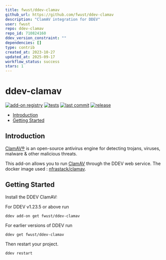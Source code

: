 ```yaml
---
title: fwust/ddev-clamav
github_url: https://github.com/fwust/ddev-clamav
description: "ClamAV integration for DDEV"
user: fwust
repo: ddev-clamav
repo_id: 710824160
ddev_version_constraint: ""
dependencies: []
type: contrib
created_at: 2023-10-27
updated_at: 2025-09-17
workflow_status: success
stars: 1
---
```


# ddev-clamav <!-- omit in toc -->

[![add-on registry](https://img.shields.io/badge/DDEV-Add--on_Registry-blue)](https://addons.ddev.com)
[![tests](https://github.com/fwust/ddev-clamav/actions/workflows/tests.yml/badge.svg?branch=main)](https://github.com/fwust/ddev-clamav/actions/workflows/tests.yml?query=branch%3Amain)
[![last commit](https://img.shields.io/github/last-commit/fwust/ddev-clamav)](https://github.com/fwust/ddev-clamav/commits)
[![release](https://img.shields.io/github/v/release/fwust/ddev-clamav)](https://github.com/fwust/ddev-clamav/releases/latest)

- [Introduction](#introduction)
- [Getting Started](#getting-started)

## Introduction

[ClamAV®](https://www.clamav.net/) is an open-source antivirus engine for detecting trojans, viruses, malware & other malicious threats.

This add-on allows you to run [ClamAV](https://www.clamav.net/) through the DDEV web service.
The docker image used : [nfrastack/clamav](https://hub.docker.com/r/nfrastack/clamav).

## Getting Started

Install the DDEV ClamAV:

For DDEV v1.23.5 or above run

```shell
ddev add-on get fwust/ddev-clamav
```

For earlier versions of DDEV run

```shell
ddev get fwust/ddev-clamav
```

Then restart your project.

```shell
ddev restart
```
